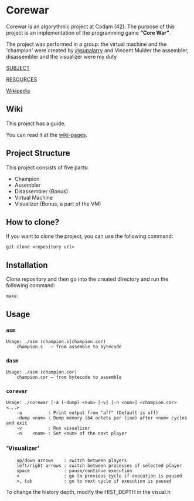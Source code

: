 # Corewar

Corewar is an algorythmic project at Codam (42). The purpose of this project is an implementation of the programming game **“Core War”**.

The project was performed in a group:
    the virtual machine and the 'champion' were created by [@supalarry](https://github.com/supalarry) and Vincent Mulder
    the assembler, disassembler and the visualizer were my duty

[SUBJECT](/COREWAR_SUBJECT.pdf)

[RESOURCES](/resources/)

[Wikipedia](https://en.wikipedia.org/wiki/Core_War)

## Wiki

This project has a guide.

You can read it at the [wiki-pages](../../wiki/).

## Project Structure

This project consists of five parts:

* Champion
* Assembler
* Disassembler (Bonus)
* Virtual Machine
* Visualizer (Bonus, a part of the VM)

## How to clone?

If you want to clone the project, you can use the following command:

```
git clone <repository url>
```

## Installation

Clone repository and then go into the created directory and run the following command:

```
make
```

## Usage

### `asm`

```
Usage: ./asm (champion.s|champion.cor)
    champion.s   — from assemble to bytecode
```

### `dasm`

```
Usage: ./asm (champion.cor)
    champion.cor — from bytecode to assemble
```

### `corewar`

```
Usage: ./corewar [-a (-dump) <num> [-v] [-n <num>] <champion.cor> <...>
    -a          : Print output from "aff" (Default is off)
    -dump <num> : Dump memory (64 octets per line) after <num> cycles and exit
    -v          : Run visualizer
    -n    <num> : Set <num> of the next player
```

### 'Visualizer'

```
    up/down arrows    : switch between players
    left/right arrows : switch between processes of selected player
    space             : pause/continue execution
    <                 : go to previous cycle if execution is paused
    >, tab            : go to next cycle if execution is paused
```

To change the history depth, modify the HIST_DEPTH in the visual.h

